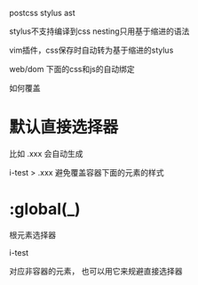 postcss stylus ast

stylus不支持编译到css nesting只用基于缩进的语法

vim插件，css保存时自动转为基于缩进的stylus

web/dom 下面的css和js的自动绑定

如何覆盖

# 默认直接选择器
比如 .xxx
会自动生成

i-test > .xxx
避免覆盖容器下面的元素的样式

# :global(_)

根元素选择器

i-test

对应非容器的元素，
也可以用它来规避直接选择器

